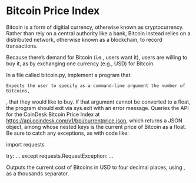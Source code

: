 # Bitcoin Price Index

Bitcoin is a form of digitial currency, otherwise known as cryptocurrency. Rather than rely on a central authority like a bank, Bitcoin instead relies on a distributed network, otherwise known as a blockchain, to record transactions.

Because there’s demand for Bitcoin (i.e., users want it), users are willing to buy it, as by exchanging one currency (e.g., USD) for Bitcoin.

In a file called bitcoin.py, implement a program that:

    Expects the user to specify as a command-line argument the number of Bitcoins, 

, that they would like to buy. If that argument cannot be converted to a float, the program should exit via sys.exit with an error message.
Queries the API for the CoinDesk Bitcoin Price Index at <https://api.coindesk.com/v1/bpi/currentprice.json>, which returns a JSON object, among whose nested keys is the current price of Bitcoin as a float. Be sure to catch any exceptions, as with code like:

import requests

try:
    ...
except requests.RequestException:
    ...

Outputs the current cost of
Bitcoins in USD to four decimal places, using , as a thousands separator.
